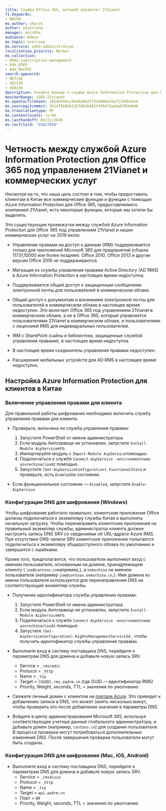 ```yaml
---
title: Служба Office 365, которой управляет 21Vianet
f1.keywords:
- NOCSH
ms.author: sharik
author: skjerland
manager: mnirkhe
audience: Admin
ms.topic: overview
ms.service: o365-administration
localization_priority: Normal
ms.collection:
- M365-subscription-management
- Adm_O365
- Adm_NonTOC
search.appverid:
- MET150
- GEU150
- GEA150
description: Узнайте больше о службе Azure Information Protection для Office 365 под управлением 21Vianet и о том, как настроить его для клиентов в Китае.
monikerRange: o365-21vianet
ms.openlocfilehash: 3d24b450cc9ba9a6427732d408e35af1394b4a34
ms.sourcegitcommit: 2614f8b81b332f8dab461f4f64f3adaa6703e0d6
ms.translationtype: MT
ms.contentlocale: ru-RU
ms.lasthandoff: 04/21/2020
ms.locfileid: "43627658"
---
```

# <a name="parity-between-azure-information-protection-for-office-365-operated-by-21vianet-and-commercial-offerings"></a>Четность между службой Azure Information Protection для Office 365 под управлением 21Vianet и коммерческих услуг

Несмотря на то, что наша цель состоит в том, чтобы предоставить клиентам в Китае все коммерческие функции и функции с помощью Azure Information Protection для Office 365, предоставляемого компанией 21Vianet, есть некоторые функции, которые мы хотели бы выделить.

Это существующие промежутки между службой Azure Information Protection для Office 365 под управлением 21Vianet и наших коммерческих услуг на 2019 июля:

- Управление правами на доступ к данным (IRM) поддерживается только для приложений Microsoft 365 для предприятий (сборка 11731,10000 или более поздняя). Office 2010, Office 2013 и другие версии Office 2016 не поддерживаются.

- Миграция из службы управления правами Active Directory (AD RMS) в Azure Information Protection в настоящее время недоступна.
  
- Поддерживается общий доступ к защищенным сообщениям электронной почты для пользователей в коммерческом облаке.
  
- Общий доступ к документам и вложениям электронной почты для пользователей в коммерческом облаке в настоящее время недоступен. Это включает Office 365 под управлением 21Vianet в коммерческом облаке, а не в Office 365, который управляется пользователями 21Vianet в коммерческом облаке, и пользователями с лицензией RMS для индивидуальных пользователей.
  
- IRM с SharePoint (сайты и библиотеки, защищенные службой управления правами), в настоящее время недоступна.
  
- В настоящее время соединитель управления правами недоступен.
  
- Расширение мобильных устройств для AD RMS в настоящее время недоступно.

## <a name="configuring-azure-information-protection-for-customers-in-china"></a>Настройка Azure Information Protection для клиентов в Китае

### <a name="enable-rights-management-for-the-tenant"></a>Включение управления правами для клиента

Для правильной работы шифрования необходимо включить службу управления правами для клиента.

- Проверьте, включена ли служба управления правами:
  1. Запустите PowerShell от имени администратора.
  2. Если модуль Аипсервице не установлен, запустите `Install-Module AipService`его.
  3. Импортируйте модуль с `Import-Module AipService`помощью.
  4. Подключаться к службе `Connect-AipService -environmentname azurechinacloud`с помощью.
  5. Запустите `(Get-AipServiceConfiguration).FunctionalState` и проверьте, есть `Enabled`ли состояние.

- Если функциональное состояние — `Disabled`, запустите `Enable-AipService`.

### <a name="dns-configuration-for-encryption-windows"></a>Конфигурация DNS для шифрования (Windows)

Чтобы шифрование работало правильно, клиентские приложения Office должны подключаться к экземпляру службы Китая и выполнять начальную загрузку. Чтобы перенаправить клиентские приложения на правильный экземпляр службы, администратор клиента должен настроить запись DNS SRV со сведениями об URL-адресе Azure RMS. При отсутствии DNS-записи SRV клиентское приложение попытается подключиться к экземпляру общедоступного облака по умолчанию и завершится с ошибками.

Кроме того, предполагается, что пользователи выполняют вход с именем пользователя, основанным на домене, принадлежащем клиенту ( `joe@contoso.cn`например,), а `onmschina` не именем пользователя (например `joe@contoso.onmschina.cn`,). Имя домена из имени пользователя используется для перенаправления DNS на соответствующий экземпляр службы.

- Получение идентификатора службы управления правами:
  1. Запустите PowerShell от имени администратора.
  2. Если модуль Аипсервице не установлен, запустите `Install-Module AipService`его.
  3. Подключаться к службе `Connect-AipService -environmentname azurechinacloud`с помощью.
  4. Запустите `(Get-AipServiceConfiguration).RightsManagementServiceId` , чтобы получить идентификатор службы управления правами.

- Выполните вход в систему поставщика DNS, перейдите к параметрам DNS для домена и добавьте новую запись SRV.
  - Service = `_rmsredir`
  - Protocol = `_http`
  - Name = `_tcp`
  - Target = `[GUID].rms.aadrm.cn` (где GUID — идентификатор RMS)
  - Priority, Weight, seconds, TTL = значения по умолчанию

- Свяжите личный домен с клиентом на [портале Azure](https://portal.azure.cn/#blade/Microsoft_AAD_IAM/ActiveDirectoryMenuBlade/Domains). Это приведет к добавлению записи в DNS, что может занять несколько минут, чтобы проверить его после добавления значения в параметры DNS.

- Войдите в центр администрирования Microsoft 365, используя соответствующие учетные данные глобального администратора, и добавьте домен (например, `contoso.cn`) для создания пользователя. В процессе проверки могут потребоваться дополнительные изменения DNS. После завершения проверки пользователи могут быть созданы.

### <a name="dns-configuration-for-encryption-mac-ios-android"></a>Конфигурация DNS для шифрования (Mac, iOS, Android)

- Выполните вход в систему поставщика DNS, перейдите к параметрам DNS для домена и добавьте новую запись SRV.
  - Service = `_rmsdisco`
  - Protocol = `_http`
  - Name = `_tcp`
  - Target = `api.aadrm.cn`
  - Порт = `80`
  - Priority, Weight, seconds, TTL = значения по умолчанию
